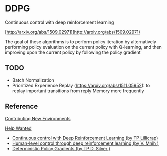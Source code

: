 # DDPG

Continuous control with deep reinforcement learning

[http://arxiv.org/abs/1509.02971](http://arxiv.org/abs/1509.02971)

The goal of these algorithms is to perform policy iteration
by alternatively performing policy evaluation 
on the current policy with Q-learning, and then improving upon the
current policy by following the policy gradient

## TODO

- Batch Normalization 
- Prioritized Experience Replay (https://arxiv.org/abs/1511.05952): to replay important transitions from reply Memory more frequently


## Reference 

[Contributing New Environments](https://github.com/openai/roboschool/wiki/Contributing-New-Environments)

[Help Wanted](https://github.com/openai/roboschool/wiki/Help-Wanted)

- [Continuous control with Deep Reinforcement Learning (by TP Lillicrap)](http://arxiv.org/abs/1509.02971)
- [Human-level control through deep reinforcement learning (by V. Mnih )](https://web.stanford.edu/class/psych209/Readings/MnihEtAlHassibis15NatureControlDeepRL.pdf)
- [Deterministic Policy Gradients (by TP D. Silver )](http://proceedings.mlr.press/v32/silver14.pdf)

